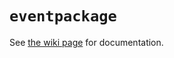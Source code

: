 # `eventpackage`

See [the wiki page](https://github.com/ccowmu/ccawmunity/wiki/Package:-eventpackage) for documentation.